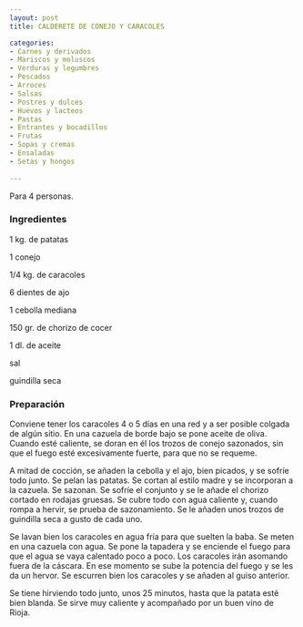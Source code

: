 ```yaml
---
layout: post
title: CALDERETE DE CONEJO Y CARACOLES

categories:
- Carnes y derivados
- Mariscos y moluscos
- Verduras y legumbres
- Pescados
- Arroces
- Salsas
- Postres y dulces
- Huevos y lacteos
- Pastas
- Entrantes y bocadillos
- Frutas
- Sopas y cremas
- Ensaladas
- Setas y hongos
 
---
```

Para 4 personas.

<h3>Ingredientes</h3>

1 kg. de patatas

1 conejo

1/4 kg. de caracoles

6 dientes de ajo

1 cebolla mediana

150 gr. de chorizo de cocer

1 dl. de aceite

sal

guindilla seca

<h3>Preparación</h3>

Conviene tener los caracoles 4 o 5 días en una red y a ser posible colgada de algún sitio. En una cazuela de borde bajo se pone aceite de oliva. Cuando esté caliente, se doran en él los trozos de conejo sazonados, sin que el fuego esté excesivamente fuerte, para que no se requeme.

A mitad de cocción, se añaden la cebolla y el ajo, bien picados, y se sofríe todo junto. Se pelan las patatas. Se cortan al estilo madre y se incorporan a la cazuela. Se sazonan. Se sofríe el conjunto y se le añade el chorizo cortado en rodajas gruesas. Se cubre todo con agua caliente y, cuando rompa a hervir, se prueba de sazonamiento. Se le añaden unos trozos de guindilla seca a gusto de cada uno.

Se lavan bien los caracoles en agua fría para que suelten la baba. Se meten en una cazuela con agua. Se pone la tapadera y se enciende el fuego para que el agua se vaya calentado poco a poco. Los caracoles irán asomando fuera de la cáscara. En ese momento se sube la potencia del fuego y se les da un hervor. Se escurren bien los caracoles y se añaden al guiso anterior.

Se tiene hirviendo todo junto, unos 25 minutos, hasta que la patata esté bien blanda. Se sirve muy caliente y acompañado por un buen vino de Rioja.

